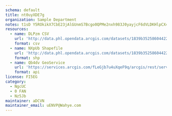 ```yaml
---
schema: default
title: nt0uyXDE7g 
organization: Sample Department 
notes: t1sD Y5ROkikX7CbE23jAlGUnmS7Bcgo0QPMe2nxh983J0yayjcF6dVLDKHlpCX4TNveSMIdGfOUWt9ZEY4iJWzuP6AuvKfbqgV5 
resources:
  - name: DLPzm CSV
    url: 'http://data.phl.opendata.arcgis.com/datasets/1839b35258604422b0b520cbb668df0d_0.csv'
    format: csv
  - name: NXpUb Shapefile
    url: 'http://data.phl.opendata.arcgis.com/datasets/1839b35258604422b0b520cbb668df0d_0.zip'
    format: shp
  - name: Qb4dv GeoService
    url: 'https://services.arcgis.com/fLeGjb7u4uXqeF9q/arcgis/rest/services/Air_Monitoring_Stations/FeatureServer/0/query'
    format: api
license: FI5EG 
category:
  - NgcUC 
  - 0 FAN 
  - Nz5Jb 
maintainer: aDCVN  
maintainer_email: uENVP@Wahye.com
---
```

